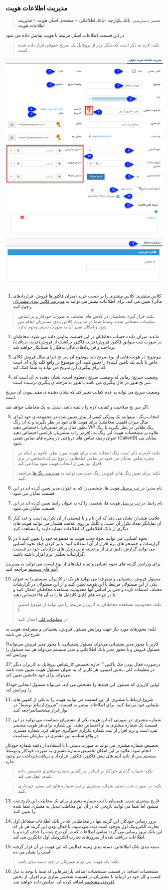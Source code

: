 ﻿## مدیریت اطلاعات هویت

> مسیر دسترسی:  **بانک یکپارچه** >**بانک اطلاعاتی** > **صفحه‌ی اصلی هویت** > **مدیریت اطلاعات هویت** 

در این قسمت اطلاعات اصلی مرتبط با هویت نمایش داده می شود

>  نکته: لازم به ذکر است که شکل زیر  از پروفایل یک سرنخ حقوقی قرار داده شده است .

![](Contactdatamanagement1.jpg)

1. کلاس مشتری: کلاس مشتری را بر حسب خرید (میزان فاکتورها فروش، قراردادهای مالی) تعیین می کند. برای اطلاعات بیشتر می توانید به [ مدیریت کلاس بندی مشتریان](https://github.com/1stco/PayamGostarDocs/blob/master/help%202.5.4/Settings/Customer-classification-management/Customer-classification-management.md) رجوع کنید.

> نکته: قرار گیری مخاطبان در کلاس های مختلف به صورت خودکار و بر اساس تنظیمات مشخص شده توسط شما در مدیریت کلاس بندی مشتریان انجام می شود و امکان تغییر آن به صورت دستی وجود ندارد.

2. مانده: میزان مانده حساب مخاطبان در این قسمت نمایش داده می شود، مخاطبان در صورت ثبت سوابق فاکتور فروش/خرید، فاکتور برگشت از فروش/خرید، دریافت/پرداخت و قراردادهای مالی بدهکار یا بستانکار خواهند شد.

3. موضوع: در هویت هایی از نوع سرنخ باید موضوع آن سر نخ (برای مثال فروش کالای خاص یا تایید یک تامین کننده) را تعیین کنید. این موضوع در واقع کلید واژه ای است که برای پیگیری این سرنخ می تواند به شما کمک کند

4. وضعیت سرنخ:  زمانی که وضعیت سرنخ نامعلوم است، نشان دهنده ی آن است که  سر نخ هنوز در حال پیگیری می باشد یا هنوز به مرحله ی پیگیری نرسیده است.

وضعیت سرنخ می تواند به عدم کفایت تغییر کند که نشان دهنده ی مفید نبودن آن سرنخ است.

اگر سر نخ صلاحیت و کفایت لازم را داشته باشد، تبدیل به یک مخاطب خواهد شد.

5. انتخاب رنگ : میتوانید یک ویژگی کیفی از پیش تعیین شده در مجموعه ی خود (برای مثال میزان اهمیت مخاطب) برای هویت های خود در نظر بگیرید و به ان رنگ اختصاص دهید. (بطور مثال برای مشتریان VIP رنگ طلایی در نظر بگیرید یا رنگ قرمز را به مشتریان ناراضی اختصاص دهید)، علاوه بر مشخصات هویت این رنگ به عنوان زمینه تماس های دریافتی در پنجره های تماس تلفنی (CallerID) نمایان می شود.

> نکته: لازم به ذکر است رنگ انتخاب شده برای هویت مورد نظر، علاوه بر اینکه در پنجره تماس نمایان می شود در تمامی فیلدهایی از نوع شرکت/شخص در نرم افزار نیز پس از انتخاب هویت نمود پیدا می کند.

> نکته: برای تغییر رنگ ها و افزودن رنگ جدید می توانید به [مدیریت رنگ ها](https://github.com/1stco/PayamGostarDocs/blob/master/help%202.5.4/Basic-Information/Color-management/Color-management.md) مراجعه کنید.

6.  نام مدیر: در[  تب پرسنل ](https://github.com/1stco/PayamGostarDocs/blob/master/help%202.5.4/Integrated-bank/Database/Personnel%20%20Companies/Personnel-Companies.md)هویت ها، شخصی را که به عنوان مدیر تعیین کرده اید در این قسمت نمایان می شود.

7. نام رابط: در[  تب پرسنل ](https://github.com/1stco/PayamGostarDocs/blob/master/help%202.5.4/Integrated-bank/Database/Personnel%20%20Companies/Personnel-Companies.md)هویت ها، شخصی را که به عنوان رابط تعیین کرده اید در این قسمت نمایان می شود.

8. علامت هشدار: نشان می دهد که این نام و یا قسمتی از آن تکراری است و عدد کنار آن نمایانگر تعداد تکرار آن است. با کلیک بر روی علامت هشدار می توانید هویت های دیگری از بانک اطلاعاتی که اطلاعات مشابه دارند را مشاهده کنید.

9. نحوه آشنایی: می توانید نحوه جذب هویت به مجموعه خود را تعیین کنید تا در گزارشات و جستجو های نرم افزار از آن استفاده کنید. با پر کردن فیلد نحوه آشنایی می توانید گزارش دقیق تری از برجسته ترین روش های بازاریابی خود در قسمت گزارشات تحلیلی نرم افزار داشته باشید.

برای ویرایش گزینه های نحوه اشنایی و تمام فیلدهای از نوع لیست می توانید به[ مدیریت آیتم های سیستم](https://github.com/1stco/PayamGostarDocs/blob/master/help%202.5.4/Basic-Information/Management-of-system-items/Management-of-system-items.md) مراجعه کنید.

10. مسئول فروش، پشتیبانی و متفرقه: می توانید هر یک از کاربران سیستم را به عنوان یکی از این مسئولان مرتبط با این هویت تعیین کنید و از این مسئولان در گزارشات مختلف استفاده کرده و حتی بر اساس آنها محدودیت مشاهده مخاطبان اعمال کنید و یا در چرخه های کاری کارتابل ها را به آن ها اختصاص دهید.

> نکته: محدودیت مشاهده مخاطبان به کاربران مرتبط را می توانید از منوی[ امنیتی ]
> 
> 
>در [تنظیمات کلی](https://github.com/1stco/PayamGostarDocs/blob/master/help2.5.4/Settings/General-settings/security/mahdod-moshahede.md)  اعمال کنید.

نکته: مجوزهای مورد نیاز جهت ویرایش مسئول فروش، پشتیبانی و متفرقه‌ی هویت به شرح ذیل می باشد:

1)کاربر با مجوز مدیر پشتیبانی می‌تواند مسئول پشتیبانی،  با مجوز مدیر فروش می‌تواند مسئول فروش و با مجوز مدیر بانک اطلاعاتی و مدیر سیستم می‌تواند هر سه مسئول را ویرایش کند.

2)درصورت فعال بودن چک باکس " اجازه تخصیص کارشناس پروفایل به کاربران دیگر " در تنظیمات کلی، بخش امنیتی، هر کاربر که به عنوان مسئول هویت تعیین شده باشد می‌تواند برای خود جانشین تعیین کند.

3)اولین کاربری که مسئول این فیلدها را مشخص می کند، می‌تواند مسئول انتخابی خود را ویرایش کند.


11. شروع ارتباط با مشتری: از این قسمت می توانید هویت را به یکی از کمپین های تبلیغاتی خود مرتبط کنید. برای اطلاعات بیشتر به قسمت "شروع ارتباط توسط" در  نوار ابزار مشخصاتمراجعه کنید. 

12. شماره مشتری: در صورتی که این هویت یکی از مشتریان شماست می توانید در این قسمت یک شماره مشتری به او اختصاص دهید، این شماره برای هر هویت منحصر بفرد است و نرم افزار از ثبت شماره تکراری جلوگیری خواهد کرد. شماره مشتری در واقع شناسه این مشتری در سازمان شماست.

 تخصیص شماره مشتری می تواند به صورت دستی یا با استفاده از دکمه شماره خودکار انجام شود، علاوه بر این امکان تخصیص شماره مشتری به صورت خودکار و توسط سیستم پس از تایید آیتم های پیش فاکتور، فاکتور، قرارداد و دریافت/پرداخت نیز وجود دارد.
 
 > نکته: شماره گذاری خودکار بر اساس بزرگترین شماره مشتری تخصیص داده شده، عمل می کند.

> نکته: در صورت ثبت دستی شماره مشتری از ثبت شماره های غیر معتبر خودداری کنید.

13. تاریخ مشتری شدن: همزمان با ثبت شماره مشتری برای یک مخاطب این تاریخ ثبت میشود اما شما می توانید تاریخی که در آن این مخاطب تبدیل به مشتری شما شده را تعیین کنید.

14. بروز رسانی خودکار: این گزینه تنها در مخاطبانی که در بانک اطلاعات مشاغل اول تجارت الکترونیک اول موجود است دیده می شود. با فعال بودن این گزینه هر بار که این بانک بروز رسانی می گردد تمامی اطلاعات که در آن درج شده را حذف کرده و با اطلاعات دریافت شده از سرورهای تجارت الکترونیک اول جایگزین می کند.

15. دسته بندی بانک اطلاعاتی: دسته بندی زمینه فعالیتی که این هویت در آن قرار گرفته است را نشان می ده

> نکته: یک هویت می تواند همزمان در چند دسته بندی باشد.

16. مشخصات اضافه: در قسمت مشخصات اضافه، پارامترهایی که شما با توجه به نیاز کسب و کار خود در ارتباط با مشتریان در قسمت شخصی سازی نرم افزار، از بخش [افزودن مشخصه ](https://github.com/1stco/PayamGostarDocs/blob/master/help%202.5.4/Settings/Personalization-crm/Overview/General-information/Add-features/Add-features.md)اضافه کرده اید، نمایش داده خواهند شد.

